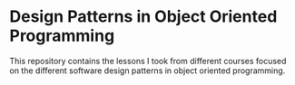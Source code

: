 # Design Patterns in Object Oriented Programming
This repository contains the lessons I took from different courses focused on the different software design patterns in object oriented programming.
